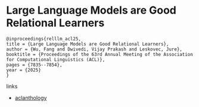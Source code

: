 # Large Language Models are Good Relational Learners

```
@inproceedings{relllm_acl25,
title = {Large Language Models are Good Relational Learners},
author = {Wu, Fang and Dwivedi, Vijay Prakash and Leskovec, Jure},
booktitle = {Proceedings of the 63rd Annual Meeting of the Association for Computational Linguistics (ACL)},
pages = {7835--7854},
year = {2025}
}
```

links
- [aclanthology](https://aclanthology.org/2025.acl-long.386/)
